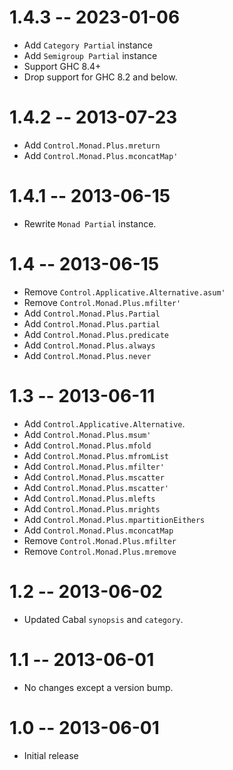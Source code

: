 # 1.4.3 -- 2023-01-06

* Add `Category Partial` instance
* Add `Semigroup Partial` instance
* Support GHC 8.4+
* Drop support for GHC 8.2 and below.

# 1.4.2 -- 2013-07-23

* Add `Control.Monad.Plus.mreturn`
* Add `Control.Monad.Plus.mconcatMap'`

# 1.4.1 -- 2013-06-15

* Rewrite `Monad Partial` instance.

# 1.4 -- 2013-06-15

* Remove `Control.Applicative.Alternative.asum'`
* Remove `Control.Monad.Plus.mfilter'`
* Add `Control.Monad.Plus.Partial`
* Add `Control.Monad.Plus.partial`
* Add `Control.Monad.Plus.predicate`
* Add `Control.Monad.Plus.always`
* Add `Control.Monad.Plus.never`

# 1.3 -- 2013-06-11

* Add `Control.Applicative.Alternative`.
* Add `Control.Monad.Plus.msum'`
* Add `Control.Monad.Plus.mfold`
* Add `Control.Monad.Plus.mfromList`
* Add `Control.Monad.Plus.mfilter'`
* Add `Control.Monad.Plus.mscatter`
* Add `Control.Monad.Plus.mscatter'`
* Add `Control.Monad.Plus.mlefts`
* Add `Control.Monad.Plus.mrights`
* Add `Control.Monad.Plus.mpartitionEithers`
* Add `Control.Monad.Plus.mconcatMap`
* Remove `Control.Monad.Plus.mfilter`
* Remove `Control.Monad.Plus.mremove`

# 1.2 -- 2013-06-02

* Updated Cabal `synopsis` and `category`.

# 1.1 -- 2013-06-01

* No changes except a version bump.

# 1.0 -- 2013-06-01

* Initial release
